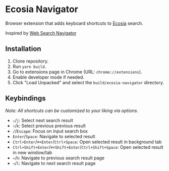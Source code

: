 # Ecosia Navigator

Browser extension that adds keyboard shortcuts to [Ecosia](https://ecosia.org) search.

Inspired by [Web Search Navigator](https://github.com/infokiller/web-search-navigator)

## Installation

1. Clone repository.
1. Run `yarn build`.
1. Go to extensions page in Chrome (URL: `chrome://extensions`).
1. Enable developer mode if needed.
1. Click "Load Unpacked" and select the `build/ecosia-navigator` directory.

## Keybindings

_Note: All shortcuts can be customized to your liking via options._

*   `↓`/`j`: Select next search result
*   `↑`/`k`: Select previous previous result
*   `/`/`Escape`: Focus on input search box
*   `Enter`/`Space`: Navigate to selected result
*   `Ctrl+Enter`/`⌘+Enter`/`Ctrl+Space`: Open selected result in background tab
*   `Ctrl+Shift+Enter`/`⌘+Shift+Enter`/`Ctrl+Shift+Space`: Open selected result in new window/tab
*   `←`/`h`: Navigate to previous search result page
*   `→`/`l`: Navigate to next search result page
